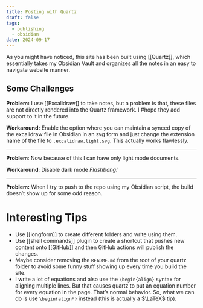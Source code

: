 ```yaml
---
title: Posting with Quartz
draft: false
tags:
  - publishing
  - obsidian
date: 2024-09-17
---
```

As you might have noticed, this site has been built using [[Quartz]], which essentially takes my Obsidian Vault and organizes all the notes in an easy to navigate website manner.

## Some Challenges

**Problem:** I use [[Excalidraw]] to take notes, but a problem is that, these files are not directly rendered into the Quartz framework. I #hope they add support to it in the future.

**Workaround:** Enable the option where you can maintain a synced copy of the excalidraw file in Obsidian in an svg form and just change the extension name of the file to `.excalidraw.light.svg`. This actually works flawlessly.

---

**Problem**: Now because of this I can have only light mode documents.

**Workaround**: Disable dark mode *Flashbang!*

---

**Problem:** When I try to push to the repo using my Obsidian script, the build doesn’t show up for some odd reason.

# Interesting Tips

- Use [[longform]] to create different folders and write using them.
- Use [[shell commands]] plugin to create a shortcut that pushes new content onto [[GitHub]] and then GitHub actions will publish the changes.
- Maybe consider removing the `README.md` from the root of your quartz folder to avoid some funny stuff showing up every time you build the site.
- I write a lot of equations and also use the `\begin{align}` syntax for aligning multiple lines. But that causes quartz to put an equation number for every equation in the page. That’s normal behavior. So, what we can do is use `\begin{align*}` instead (this is actually a $\LaTeX$ tip).